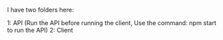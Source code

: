 I have two folders here:

1: API (Run the API before running the client, Use the command: npm start to run the API)
2: Client

